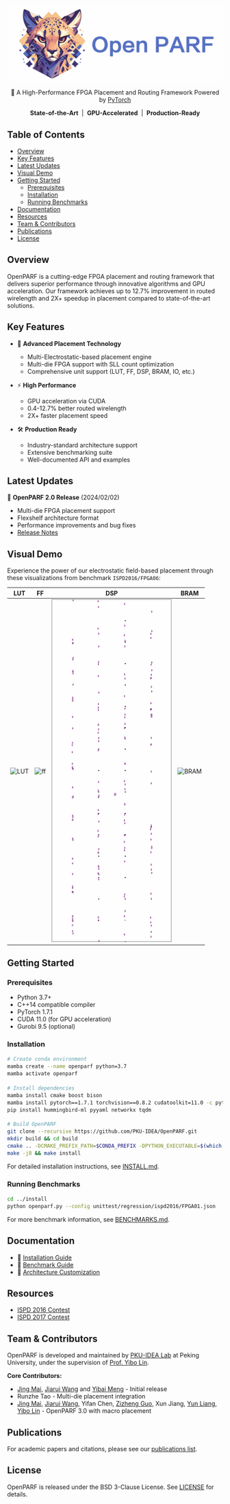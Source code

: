 <div align="center">
  <img src="README.assets/openparf_logo.web.jpeg">
</div>
<p align="center">
  🚀 A High-Performance FPGA Placement and Routing Framework Powered by <a href="https://github.com/pytorch/pytorch">PyTorch</a>
</p>

<p align="center">
  <strong>State-of-the-Art</strong> &nbsp;|&nbsp; <strong>GPU-Accelerated</strong> &nbsp;|&nbsp; <strong>Production-Ready</strong>
</p>

## Table of Contents

- [Overview](#overview)
- [Key Features](#key-features)
- [Latest Updates](#latest-updates)
- [Visual Demo](#visual-demo)
- [Getting Started](#getting-started)
  - [Prerequisites](#prerequisites)
  - [Installation](#installation)
  - [Running Benchmarks](#running-benchmarks)
- [Documentation](#documentation)
- [Resources](#resources)
- [Team & Contributors](#team--contributors)
- [Publications](#publications)
- [License](#license)

## Overview

OpenPARF is a cutting-edge FPGA placement and routing framework that delivers superior performance through innovative algorithms and GPU acceleration. Our framework achieves up to 12.7% improvement in routed wirelength and 2X+ speedup in placement compared to state-of-the-art solutions.

## Key Features

- 🔋 **Advanced Placement Technology**
  - Multi-Electrostatic-based placement engine
  - Multi-die FPGA support with SLL count optimization
  - Comprehensive unit support (LUT, FF, DSP, BRAM, IO, etc.)

- ⚡ **High Performance**
  - GPU acceleration via CUDA
  - 0.4-12.7% better routed wirelength
  - 2X+ faster placement speed

- 🛠 **Production Ready**
  - Industry-standard architecture support
  - Extensive benchmarking suite
  - Well-documented API and examples

## Latest Updates

🎉 **OpenPARF 2.0 Release** (2024/02/02)
- Multi-die FPGA placement support
- Flexshelf architecture format
- Performance improvements and bug fixes
- [Release Notes](https://github.com/PKU-IDEA/OpenPARF/releases/tag/2.0.0)

## Visual Demo

Experience the power of our electrostatic field-based placement through these visualizations from benchmark `ISPD2016/FPGA06`:

|            **LUT**            |           **FF**            |            **DSP**            |            **BRAM**             |
| :---------------------------: | :-------------------------: | :---------------------------: | :-----------------------------: |
| ![LUT](README.assets/lut.gif) | ![ff](README.assets/ff.gif) | ![dsp](README.assets/dsp.gif) | ![BRAM](README.assets/bram.gif) |

## Getting Started

### Prerequisites
- Python 3.7+
- C++14 compatible compiler
- PyTorch 1.7.1
- CUDA 11.0 (for GPU acceleration)
- Gurobi 9.5 (optional)

### Installation

```bash
# Create conda environment
mamba create --name openparf python=3.7
mamba activate openparf

# Install dependencies
mamba install cmake boost bison
mamba install pytorch==1.7.1 torchvision==0.8.2 cudatoolkit=11.0 -c pytorch
pip install hummingbird-ml pyyaml networkx tqdm

# Build OpenPARF
git clone --recursive https://github.com/PKU-IDEA/OpenPARF.git
mkdir build && cd build
cmake .. -DCMAKE_PREFIX_PATH=$CONDA_PREFIX -DPYTHON_EXECUTABLE=$(which python) -DCMAKE_INSTALL_PREFIX=../install
make -j8 && make install
```

For detailed installation instructions, see [INSTALL.md](INSTALL.md).

### Running Benchmarks

```bash
cd ../install
python openparf.py --config unittest/regression/ispd2016/FPGA01.json
```

For more benchmark information, see [BENCHMARKS.md](BENCHMARKS.md).

## Documentation

- 📘 [Installation Guide](INSTALL.md)
- 📗 [Benchmark Guide](BENCHMARKS.md)
- 📙 [Architecture Customization](ARCHITECTURE.md)

## Resources

- [ISPD 2016 Contest](http://www.ispd.cc/contests/16/ispd2016_contest.html)
- [ISPD 2017 Contest](http://www.ispd.cc/contests/17/)

## Team & Contributors

OpenPARF is developed and maintained by [PKU-IDEA Lab](https://github.com/PKU-IDEA) at Peking University, under the supervision of [Prof. Yibo Lin](https://yibolin.com/).

**Core Contributors:**
- [Jing Mai](https://magic3007.github.io/), [Jiarui Wang](https://tomjerry213.github.io/) and [Yibai Meng](https://www.mengyibai.com/) - Initial release
- Runzhe Tao - Multi-die placement integration
- [Jing Mai](https://magic3007.github.io/), [Jiarui Wang](https://tomjerry213.github.io/), Yifan Chen, [Zizheng Guo](https://guozz.cn), Xun Jiang, [Yun Liang](https://ericlyun.github.io), [Yibo Lin](https://yibolin.com/) - OpenPARF 3.0 with macro placement

## Publications

For academic papers and citations, please see our [publications list](PUBLICATIONS.md).

## License

OpenPARF is released under the BSD 3-Clause License. See [LICENSE](LICENSE) for details.

